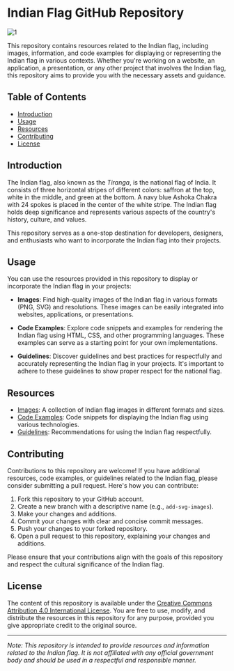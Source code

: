 # Indian Flag GitHub Repository

![1](https://github.com/abdul-1432/India_Flag/assets/124916666/e7ef799f-f9fd-44f0-8390-015281a7351c)

This repository contains resources related to the Indian flag, including images, information, and code examples for displaying or representing the Indian flag in various contexts. Whether you're working on a website, an application, a presentation, or any other project that involves the Indian flag, this repository aims to provide you with the necessary assets and guidance.

## Table of Contents

- [Introduction](#introduction)
- [Usage](#usage)
- [Resources](#resources)
- [Contributing](#contributing)
- [License](#license)

## Introduction

The Indian flag, also known as the *Tiranga*, is the national flag of India. It consists of three horizontal stripes of different colors: saffron at the top, white in the middle, and green at the bottom. A navy blue Ashoka Chakra with 24 spokes is placed in the center of the white stripe. The Indian flag holds deep significance and represents various aspects of the country's history, culture, and values.

This repository serves as a one-stop destination for developers, designers, and enthusiasts who want to incorporate the Indian flag into their projects.

## Usage

You can use the resources provided in this repository to display or incorporate the Indian flag in your projects:

- **Images**: Find high-quality images of the Indian flag in various formats (PNG, SVG) and resolutions. These images can be easily integrated into websites, applications, or presentations.

- **Code Examples**: Explore code snippets and examples for rendering the Indian flag using HTML, CSS, and other programming languages. These examples can serve as a starting point for your own implementations.

- **Guidelines**: Discover guidelines and best practices for respectfully and accurately representing the Indian flag in your projects. It's important to adhere to these guidelines to show proper respect for the national flag.

## Resources

- [Images](): A collection of Indian flag images in different formats and sizes.
- [Code Examples](https://github.com/abdul-1432/India_Flag/blob/main/India%20Flag/home.html): Code snippets for displaying the Indian flag using various technologies.
- [Guidelines](#): Recommendations for using the Indian flag respectfully.

## Contributing

Contributions to this repository are welcome! If you have additional resources, code examples, or guidelines related to the Indian flag, please consider submitting a pull request. Here's how you can contribute:

1. Fork this repository to your GitHub account.
2. Create a new branch with a descriptive name (e.g., `add-svg-images`).
3. Make your changes and additions.
4. Commit your changes with clear and concise commit messages.
5. Push your changes to your forked repository.
6. Open a pull request to this repository, explaining your changes and additions.

Please ensure that your contributions align with the goals of this repository and respect the cultural significance of the Indian flag.

## License

The content of this repository is available under the [Creative Commons Attribution 4.0 International License](https://creativecommons.org/licenses/by/4.0/). You are free to use, modify, and distribute the resources in this repository for any purpose, provided you give appropriate credit to the original source.

---

*Note: This repository is intended to provide resources and information related to the Indian flag. It is not affiliated with any official government body and should be used in a respectful and responsible manner.*
